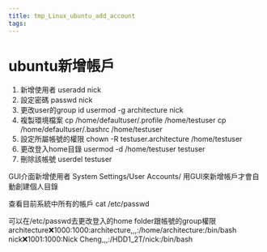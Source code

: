```yaml
---
title: tmp_Linux_ubuntu_add_account
tags:
---
```

ubuntu新增帳戶
===

1. 新增使用者
    useradd nick
2. 設定密碼
    passwd nick
3. 更改user的group id
    usermod -g architecture nick
4. 複製環境檔案
    cp /home/defaultuser/.profile /home/testuser
    cp /home/defaultuser/.bashrc /home/testuser
5. 設定所屬帳號的權限
    chown -R testuser.architecture /home/testuser
6. 更改登入home目錄
    usermod -d /home/testuser testuser
7. 刪除該帳號
    userdel testuser

GUI介面新增使用者 System Settings/User Accounts/
用GUI來新增帳戶才會自動創建個人目錄

查看目前系統中所有的帳戶
cat /etc/passwd

可以在/etc/passwd去更改登入的home folder跟帳號的group權限
architecture:x:1000:1000:architecture,,,:/home/architecture:/bin/bash
nick:x:1001:1000:Nick Cheng,,,:/HDD1_2T/nick:/bin/bash